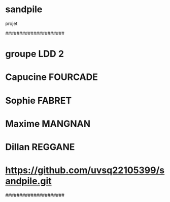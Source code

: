 # sandpile
projet 

#####################
# groupe LDD 2
# Capucine FOURCADE
# Sophie FABRET
# Maxime MANGNAN
# Dillan REGGANE
# https://github.com/uvsq22105399/sandpile.git
#####################

